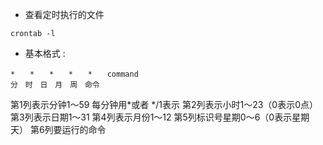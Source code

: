 * 查看定时执行的文件
 ```
 crontab -l
 ```
* 基本格式 :
```
*　　*　　*　　*　　*　　command
分　时　日　月　周　命令
```
第1列表示分钟1～59 每分钟用*或者 */1表示
第2列表示小时1～23（0表示0点）
第3列表示日期1～31
第4列表示月份1～12
第5列标识号星期0～6（0表示星期天）
第6列要运行的命令 
 
